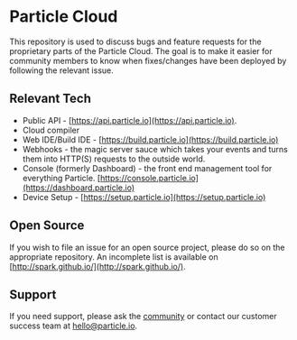 # Particle Cloud

This repository is used to discuss bugs and feature requests for the proprietary parts of the Particle Cloud. The goal is to make it easier for community members to know when fixes/changes have been deployed by following the relevant issue.

## Relevant Tech

* Public API - [https://api.particle.io](https://api.particle.io).
* Cloud compiler
* Web IDE/Build IDE - [https://build.particle.io](https://build.particle.io)
* Webhooks - the magic server sauce which takes your events and turns them into HTTP(S) requests to the outside world.
* Console (formerly Dashboard) - the front end management tool for everything Particle. [https://console.particle.io](https://dashboard.particle.io)
* Device Setup - [https://setup.particle.io](https://setup.particle.io)

## Open Source

If you wish to file an issue for an open source project, please do so on the appropriate repository. An incomplete list is available on [http://spark.github.io/](http://spark.github.io/).

## Support

If you need support, please ask the [community](https://community.particle.io/) or contact our customer success team at hello@particle.io.
